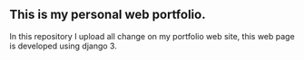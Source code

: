 ## This is my personal web portfolio.

In this repository I upload all change on my portfolio web site, this web page is developed using django 3.



